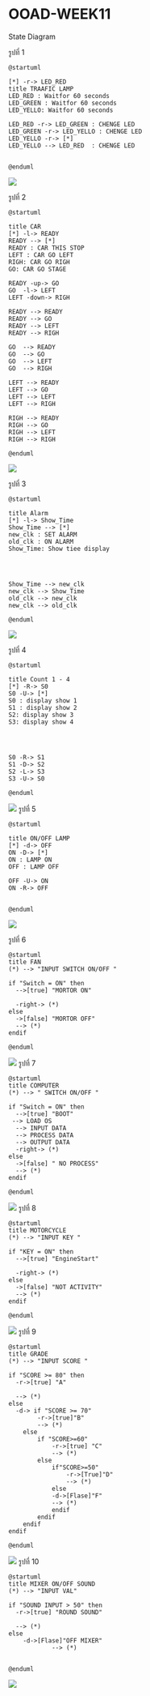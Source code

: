 # OOAD-WEEK11
State Diagram
 
 รูปที่ 1
 
 ```
@startuml

[*] -r-> LED_RED
title TRAAFIC LAMP
LED_RED : Waitfor 60 seconds
LED_GREEN : Waitfor 60 seconds
LED_YELLO: Waitfor 60 seconds

LED_RED -r-> LED_GREEN : CHENGE LED
LED_GREEN -r-> LED_YELLO : CHENGE LED
LED_YELLO -r-> [*]
LED_YELLO --> LED_RED  : CHENGE LED


@enduml
 ```
 ![](http://www.plantuml.com/plantuml/img/SoWkIImgAStDuUAArefLq2tIjLFmSNM93t9ruIh9BCb9LGW9SdHqytHMy77q3U22IYbOAOGdPfQavHSfc1ae5AScv-Ub58CbtODSNVrmIqUw-lZuOvM56mrt0imePmzNFtTNa12I3N1LO1CnLK64mQg0_a8MGdXG0LKR5vT3QbuAC2W0)

รูปที่ 2

```
@startuml

title CAR
[*] -l-> READY
READY --> [*]
READY : CAR THIS STOP
LEFT : CAR GO LEFT
RIGH: CAR GO RIGH
GO: CAR GO STAGE

READY -up-> GO 
GO  -l-> LEFT 
LEFT -down-> RIGH

READY --> READY
READY --> GO 
READY --> LEFT 
READY --> RIGH

GO  --> READY
GO  --> GO 
GO  --> LEFT 
GO  --> RIGH

LEFT --> READY
LEFT --> GO 
LEFT --> LEFT 
LEFT --> RIGH

RIGH --> READY
RIGH --> GO 
RIGH --> LEFT 
RIGH --> RIGH

@enduml
```

![](http://www.plantuml.com/plantuml/img/NP512y8m38Nl-HKv2_q37cH3PpSG9bil8Xw4xI3CJRJ3ls-Ihbdn4lZIzruUDFlu-zlFpm70F_pGupvluBgveHdC3fiYFrn09XfYUbXeoq9qPTLYw-epd8gZMvQsHYPeAblgXW5ihTowt1OGe-SNXTEM51WkIrv8DTtq7RaCHoHb_iknVwKGaAZ5BVdgZQINrQSwSOKQQbDadqBQU6rBCoqRKRf6MAggL9oGzMD7__83)

รูปที่ 3

```
@startuml

title Alarm 
[*] -l-> Show_Time
Show_Time --> [*]
new_clk : SET ALARM
old_clk : ON ALARM
Show_Time: Show tiee display




Show_Time --> new_clk
new_clk --> Show_Time
old_clk --> new_clk
new_clk --> old_clk

@enduml
```
![](http://www.plantuml.com/plantuml/img/SoWkIImgAStDuU8goIp9ILLmp4aiobNWYjQALT3DqRLJ2Cx8BuyFoSnDvOAp57I1ua05N7cfvV79ETaALWh1hY4AZZwEGRvS-JafK35_FwWGNACLs3I5aipKL8MKpEA2dCHABX10DHbgAjnqNHHNmCp7fH8gpyNba9gN0lGN0000)

รูปที่ 4 

```
@startuml

title Count 1 - 4
[*] -R-> S0
S0 -U-> [*]
S0 : display show 1 
S1 : display show 2
S2: display show 3 
S3: display show 4 




S0 -R-> S1
S1 -D-> S2
S2 -L-> S3
S3 -U-> S0

@enduml
```
![](http://www.plantuml.com/plantuml/img/SoWkIImgAStDuU8goIp9ILLmpY_DAr4mLD1LCE6ArefLq0tIjLC8Dk0ADb3G3GKoWM8WjfL2IcPnGKvYfK9nHduvK3rNi26we15Ni16Qa35GdJ6Qc8a25mY0B03RPGWoIjS5n0IPeA3h0s8Q0pL2N01q39T3QbuAqD40)
รูปที่ 5 
```
@startuml

title ON/OFF LAMP 
[*] -d-> OFF
ON -D-> [*]
ON : LAMP ON
OFF : LAMP OFF

OFF -U-> ON
ON -R-> OFF


@enduml
```
![](http://www.plantuml.com/plantuml/img/SoWkIImgAStDuU8goIp9ILNmzzFtTtDJy77q3L3WYjQALT1DqRLJ00fn-VifwBe0sK114DiAeiRVZmka7iO3gWFpTKD1klp0ceAW1d1nEQJcfG3j0W00)

รูปที่ 6 
```
@startuml
title FAN
(*) --> "INPUT SWITCH ON/OFF "

if "Switch = ON" then
  -->[true] "MORTOR ON"

  -right-> (*)
else
  ->[false] "MORTOR OFF"
  --> (*)
endif

@enduml
```
![](https://www.planttext.com/plantuml/img/JOw_2i8m4CRtUuhZ9XMAJs2f2C4E9j9678f3qSG4OeVqYg_lXIvEt_7z-N7Dp6FcvPE08oU7wgXXizjYLTL8hRxUBFRtrfxEQFJUA8K443rI_uty37WGcv23cm3BPk2yk0VInNJMT2M44kJu3Yn48ODBiojUFVXHph-oKhHIrjxqYXwW4PNtVW00)
รูปที่ 7 
```
@startuml
title COMPUTER
(*) --> " SWITCH ON/OFF "

if "Switch = ON" then
  -->[true] "BOOT"
 --> LOAD OS
  --> INPUT DATA
  --> PROCESS DATA 
  --> OUTPUT DATA
  -right-> (*)
else
  ->[false] " NO PROCESS"
  --> (*)
endif

@enduml
```
![](https://www.planttext.com/plantuml/img/JOz13e9034NtFKKpApKnda028aGIfOGPueAu83h89CW2Iho-1J5nrURrz__M7xZgUNorm8vRYo5Tii94EQmsQznkFLIehua9JqZfZk8O5O2hKUctutk3Uy4AkR4Tu2GlkH_j3TM1o2YO3SuK797qTuv9AlPu34omW2odCD9wHhWmAio_gdVFXWNBIM3RmKxCA-jAMed2b7ucQjcVXTt3rG2-LFdk0m00)
รูปที่ 8 
```
@startuml
title MOTORCYCLE
(*) --> "INPUT KEY "

if "KEY = ON" then
  -->[true] "EngineStart"

  -right-> (*)
else
  ->[false] "NOT ACTIVITY"
  --> (*)
endif

@enduml
```
![](https://www.planttext.com/plantuml/img/9Ov12i8m44NtSufXLYhq29QAT16aYMWKId5HSDe6OXRfzFvEw6e-_pyUqwmoPjb-4IH8PEoSTmyud8vOLJMIiVUNnrlR8m642Qd4CpfBA0idm88DaZV-8BLf3ecVHQYqJZdCYwX6TS1nvTBLmpHgLDmwZvUhDs_ZUzfDEvc-OG9ezEfVVm00)
รูปที่ 9 
```
@startuml
title GRADE
(*) --> "INPUT SCORE "

if "SCORE >= 80" then
  -r->[true] "A"

  --> (*)
else
  -d-> if "SCORE >= 70"
        -r->[true]"B"
        --> (*)
    else
        if "SCORE>=60"
            -r->[true] "C"
            --> (*)
        else
            if"SCORE>=50"
                -r->[True]"D"
                --> (*)
            else
            -d->[Flase]"F"
            --> (*)
            endif
        endif
    endif
endif

@enduml
```
![](https://www.planttext.com/plantuml/img/VP4z3u8m48Rt-nMNczIa2OiV2mJamxYeGPo80mababG6AF_VGX7vYZUqzzxrVNffxKecfQpV0cGk1STJw7W-h3PhPCn2EbzkZmZlxZNqaG3o34aBoyI3GIXVl014LZ8hbcNDdqYEEeUjMr60YuetCbLwvDuRfEewVdOw3geTeiaxZ8wUOvcx0MLCGd8dhG5kXjJOBtKxeVRag9tHM-XEu8iND8yG1oAf52FuFrphBz8yWxdIcLx1LhlwlGy0)
รูปที่ 10
```
@startuml
title MIXER ON/OFF SOUND
(*) --> "INPUT VAL"

if "SOUND INPUT > 50" then
  -r->[true] "ROUND SOUND"

  --> (*)
else
    -d->[Flase]"OFF MIXER"
            --> (*)


@enduml
```
![](https://www.planttext.com/plantuml/img/DKwz2i8m4DxlAJvkKY7euXegQA2WYLGhWdGez8g5s25DtzyOwMtt_HTJR4ESFvxY4BtWKZvF5PpTEcDmSxKzqcgpXb8QNDfhVSVZS6QYeGTd6dzKOxzZnBUC1AYWz2k6MHfmbKLPccp8IIcHn4-ItWHqIMnyEqd3lzAyW3ErtE8XAcJiqjWl)
